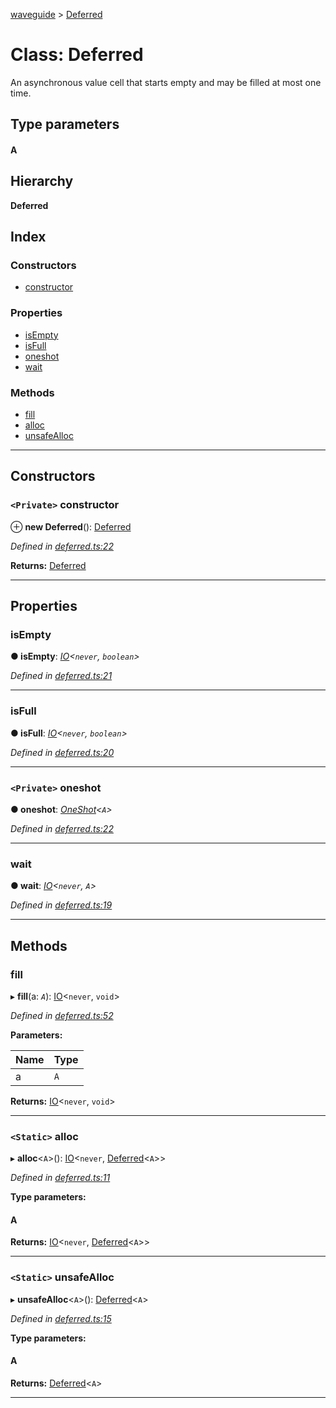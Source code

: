 [waveguide](../README.md) > [Deferred](../classes/deferred.md)

# Class: Deferred

An asynchronous value cell that starts empty and may be filled at most one time.

## Type parameters
#### A 
## Hierarchy

**Deferred**

## Index

### Constructors

* [constructor](deferred.md#constructor)

### Properties

* [isEmpty](deferred.md#isempty)
* [isFull](deferred.md#isfull)
* [oneshot](deferred.md#oneshot)
* [wait](deferred.md#wait)

### Methods

* [fill](deferred.md#fill)
* [alloc](deferred.md#alloc)
* [unsafeAlloc](deferred.md#unsafealloc)

---

## Constructors

<a id="constructor"></a>

### `<Private>` constructor

⊕ **new Deferred**(): [Deferred](deferred.md)

*Defined in [deferred.ts:22](https://github.com/rzeigler/waveguide/blob/79b3787/packages/waveguide/src/deferred.ts#L22)*

**Returns:** [Deferred](deferred.md)

___

## Properties

<a id="isempty"></a>

###  isEmpty

**● isEmpty**: *[IO](io.md)<`never`, `boolean`>*

*Defined in [deferred.ts:21](https://github.com/rzeigler/waveguide/blob/79b3787/packages/waveguide/src/deferred.ts#L21)*

___
<a id="isfull"></a>

###  isFull

**● isFull**: *[IO](io.md)<`never`, `boolean`>*

*Defined in [deferred.ts:20](https://github.com/rzeigler/waveguide/blob/79b3787/packages/waveguide/src/deferred.ts#L20)*

___
<a id="oneshot"></a>

### `<Private>` oneshot

**● oneshot**: *[OneShot](oneshot.md)<`A`>*

*Defined in [deferred.ts:22](https://github.com/rzeigler/waveguide/blob/79b3787/packages/waveguide/src/deferred.ts#L22)*

___
<a id="wait"></a>

###  wait

**● wait**: *[IO](io.md)<`never`, `A`>*

*Defined in [deferred.ts:19](https://github.com/rzeigler/waveguide/blob/79b3787/packages/waveguide/src/deferred.ts#L19)*

___

## Methods

<a id="fill"></a>

###  fill

▸ **fill**(a: *`A`*): [IO](io.md)<`never`, `void`>

*Defined in [deferred.ts:52](https://github.com/rzeigler/waveguide/blob/79b3787/packages/waveguide/src/deferred.ts#L52)*

**Parameters:**

| Name | Type |
| ------ | ------ |
| a | `A` |

**Returns:** [IO](io.md)<`never`, `void`>

___
<a id="alloc"></a>

### `<Static>` alloc

▸ **alloc**<`A`>(): [IO](io.md)<`never`, [Deferred](deferred.md)<`A`>>

*Defined in [deferred.ts:11](https://github.com/rzeigler/waveguide/blob/79b3787/packages/waveguide/src/deferred.ts#L11)*

**Type parameters:**

#### A 

**Returns:** [IO](io.md)<`never`, [Deferred](deferred.md)<`A`>>

___
<a id="unsafealloc"></a>

### `<Static>` unsafeAlloc

▸ **unsafeAlloc**<`A`>(): [Deferred](deferred.md)<`A`>

*Defined in [deferred.ts:15](https://github.com/rzeigler/waveguide/blob/79b3787/packages/waveguide/src/deferred.ts#L15)*

**Type parameters:**

#### A 

**Returns:** [Deferred](deferred.md)<`A`>

___

